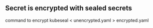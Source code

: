## Secret is encrypted with sealed secrets

command to encrypt kubeseal < unencrypted.yaml  > encrypted.yaml
